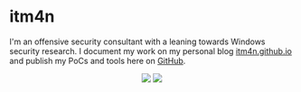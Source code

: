 # itm4n

I'm an offensive security consultant with a leaning towards Windows security research. I document my work on my personal blog [itm4n.github.io](https://itm4n.github.io) and publish my PoCs and tools here on [GitHub](https://github.com/itm4n).

<p align="center">
    <a href="https://infosec.exchange/@itm4n"><img src="https://img.shields.io/mastodon/follow/109291300486127814?domain=https%3A%2F%2Finfosec.exchange&style=for-the-badge&logo=mastodon&logoColor=ffffff&labelColor=1a1a1a&color=802000"></a>
    <a href="https://github.com/itm4n"><img src="https://img.shields.io/github/followers/itm4n?style=for-the-badge&logo=github&logoColor=ffffff&labelColor=1a1a1a&color=802000"></a>
</p>
